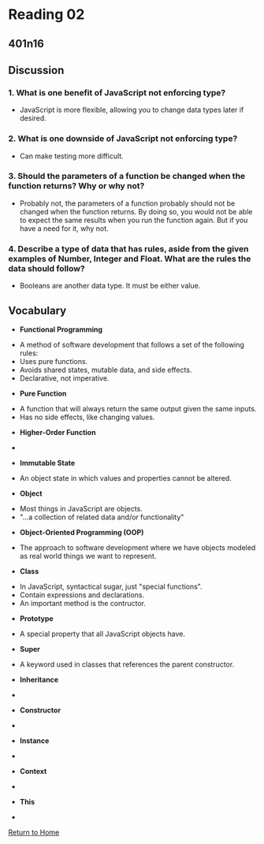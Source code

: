 # Reading 02
## 401n16


## Discussion
### 1. What is one benefit of JavaScript not enforcing type?
* JavaScript is more flexible, allowing you to change data types later if desired.

### 2. What is one downside of JavaScript not enforcing type?
* Can make testing more difficult.

### 3. Should the parameters of a function be changed when the function returns? Why or why not?
* Probably not, the parameters of a function probably should not be changed when the function returns. By doing so, you would not be able to expect the same results when you run the function again. But if you have a need for it, why not.

### 4. Describe a type of data that has rules, aside from the given examples of Number, Integer and Float. What are the rules the data should follow?
* Booleans are another data type. It must be either value.




## Vocabulary
* **Functional Programming**
- A method of software development that follows a set of the following rules:
- Uses pure functions.
- Avoids shared states, mutable data, and side effects.
- Declarative, not imperative.
* **Pure Function**
- A function that will always return the same output given the same inputs.
- Has no side effects, like changing values.
* **Higher-Order Function**
- 
* **Immutable State**
- An object state in which values and properties cannot be altered.
* **Object**
- Most things in JavaScript are objects.
- "...a collection of related data and/or functionality"
* **Object-Oriented Programming (OOP)**
- The approach to software development where we have objects modeled as real world things we want to represent.
* **Class**
- In JavaScript, syntactical sugar, just "special functions".
- Contain expressions and declarations.
- An important method is the contructor.
* **Prototype**
- A special property that all JavaScript objects have.
* **Super**
- A keyword used in classes that references the parent constructor.
* **Inheritance**
- 
* **Constructor**
- 
* **Instance**
- 
* **Context**
- 
* **This**
- 









[Return to Home](https://brettjayp-401-advanced-javascript.github.io/reading-notes/)